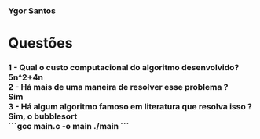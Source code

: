 <h3>Ygor Santos</h3>
<h1>Questões </h1>

<h3> 1 - Qual o custo computacional do algoritmo desenvolvido?
<br>
5n^2+4n
<br>
2 - Há mais de uma maneira de resolver esse problema ?
<br>
Sim
<br>
3 - Há algum algoritmo famoso em literatura que resolva isso ?
<br>
Sim, o bubblesort
  <br>
´´´gcc main.c -o main
  ./main
´´´
